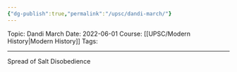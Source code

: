 ```yaml
---
{"dg-publish":true,"permalink":"/upsc/dandi-march/"}
---
```


Topic: Dandi March
Date: 2022-06-01
Course: [[UPSC/Modern History\|Modern History]]
Tags: 

---



Spread of Salt Disobedience 


